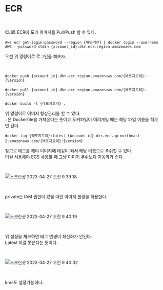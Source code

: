 # ECR

<br>

CLI로 ECR에 도커 이미지를 Pull/Push 할 수 있다.

```
Aws ecr get-login-password --region {해당리전} | docker login --username AWS --password-stdin {account_id}.dkr.ecr.region.amazonaws.com
```

우선 위 명령어로 로그인을 해보자.

<br>

```
docker push {account_id}.dkr.ecr.region.amazonaws.com/{레포지토리}:{version}

docker pull {account_id}.dkr.ecr.region.amazonaws.com/{레포지토리}:{version}
```

```
docker build -t {레포지토리} .
```

위 명령어로 이미지 형상관리를 할 수 있다.  
. 은 Dockerfile을 가져온다는 뜻이고 도커파일이 여려개일 때는 해당 파일 이름을 적으면 된다.

```
docker tag {레포지토리}:latest {Account_id}.dkr.ecr.ap-northeast-2.amazonaws.com/{레포지토리}:{version}
```

참고로 태그를 해야 이미지에 태깅이 되서 해당 이름으로 푸쉬할 수 있다.  
이걸 사용해야 ECS 사용할 때 그냥 이미지 푸쉬보다 자동화가 쉽다.

<br>

![스크린샷 2023-04-27 오전 9 39 18](https://user-images.githubusercontent.com/81137234/234731080-a270d876-d86f-4d04-a170-a04642145c70.png)

<br>

private는 IAM 권한이 있을 때만 이미지 풀링을 허용한다.

<br>

![스크린샷 2023-04-27 오전 9 40 19](https://user-images.githubusercontent.com/81137234/234731179-725eb53c-723e-4684-accb-b0ea0378a4ba.png)

<br>

위 설정을 체크하면 태그 변경이 최신화가 안된다.  
Latest 이걸 못쓴다는 뜻이다.

<br>

![스크린샷 2023-04-27 오전 9 40 32](https://user-images.githubusercontent.com/81137234/234731290-2be6ebf5-941d-403f-91c6-6ccd621d4576.png)

<br>

kms도 설정가능하다.

<br>
<br>
